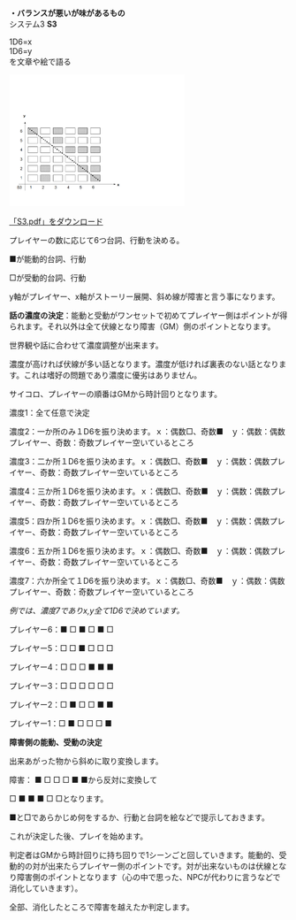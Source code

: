 <p><strong>・バランスが悪いが味があるもの</strong><br />システム3 <strong>S3</strong></p>

<p>
1D6=x<br />1D6=y<br />を文章や絵で語る
</p>

<p></p>

<p><a href="image/s3.png"><img alt="S3" title="S3" src="image/s3.png" width="317" height="238" border="0" /></a></p>

<p></p>

<p><a href="files/S3.pdf">「S3.pdf」をダウンロード</a></p>

<p></p>

<p>プレイヤーの数に応じて6つ台詞、行動を決める。</p>

<p>■が能動的台詞、行動</p>

<p>□が受動的台詞、行動</p>

<p>y軸がプレイヤー、x軸がストーリー展開、斜め線が障害と言う事になります。</p>

<p><strong>話の濃度の決定</strong>：能動と受動がワンセットで初めてプレイヤー側はポイントが得られます。それ以外は全て伏線となり障害（GM）側のポイントとなります。</p>

<p>世界観や話に合わせて濃度調整が出来ます。</p>

<p>濃度が高ければ伏線が多い話となります。濃度が低ければ裏表のない話となります。これは嗜好の問題であり濃度に優劣はありません。</p>

<p>サイコロ、プレイヤーの順番はGMから時計回りとなります。</p>

<p>濃度1：全て任意で決定</p>

<p>濃度2：一か所のみ１D6を振り決めます。ｘ：偶数□、奇数■　ｙ：偶数：偶数プレイヤー、奇数：奇数プレイヤー空いているところ</p>

<p>濃度3：二か所１D6を振り決めます。ｘ：偶数□、奇数■　ｙ：偶数：偶数プレイヤー、奇数：奇数プレイヤー空いているところ
 </p>

<p>濃度4：三か所１D6を振り決めます。ｘ：偶数□、奇数■　ｙ：偶数：偶数プレイヤー、奇数：奇数プレイヤー空いているところ
 </p>

<p>濃度5：四か所１D6を振り決めます。ｘ：偶数□、奇数■　ｙ：偶数：偶数プレイヤー、奇数：奇数プレイヤー空いているところ
 </p>

<p>濃度6：五か所１D6を振り決めます。ｘ：偶数□、奇数■　ｙ：偶数：偶数プレイヤー、奇数：奇数プレイヤー空いているところ
 </p>

<p>濃度7：六か所全て１D6を振り決めます。ｘ：偶数□、奇数■　ｙ：偶数：偶数プレイヤー、奇数：奇数プレイヤー空いているところ
 </p>

<p></p>

<p><em>例では、濃度7でありx,y全て1D6で決めています。</em></p>

<p></p>

<p>プレイヤー6：■ □ ■
□ ■ □ </p>

<p>プレイヤー5：□ □ ■ □ □ □&nbsp; </p>

<p>プレイヤー4：□ □ □
■ ■ ■&nbsp; </p>

<p>プレイヤー3：□ □ □
□ □ □&nbsp; </p>

<p>プレイヤー2：□ ■ □
□ ■ ■&nbsp; </p>

<p>プレイヤー1：□ ■ □
□ □ ■ 
&nbsp; 

</p>

<p></p>

<p><strong>障害側の能動、受動の決定</strong></p>

<p>出来あがった物から斜めに取り変換します。</p>

<p>障害： 
■ □ □ □ ■ ■から反対に変換して </p>

<p>□ ■ ■ ■ □ □となります。 
 </p>

<p></p>

<p>■と□であらかじめ何をするか、行動と台詞を絵などで提示しておきます。</p>

<p>これが決定した後、プレイを始めます。</p>

<p>判定者はGMから時計回りに持ち回りで1シーンごと回していきます。能動的、受動的の対が出来たらプレイヤー側のポイントです。対が出来ないものは伏線となり障害側のポイントとなります（心の中で思った、NPCが代わりに言うなどで消化していきます）。</p>

<p>全部、消化したところで障害を越えたか判定します。</p>
